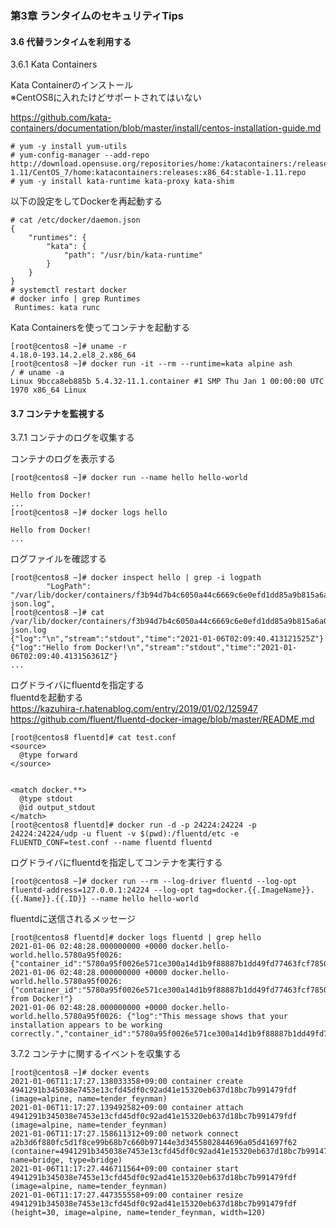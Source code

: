 ### 第3章 ランタイムのセキュリティTips
#### 3.6 代替ランタイムを利用する

3.6.1 Kata Containers

Kata Containerのインストール  
※CentOS8に入れたけどサポートされてはいない

https://github.com/kata-containers/documentation/blob/master/install/centos-installation-guide.md

```
# yum -y install yum-utils
# yum-config-manager --add-repo http://download.opensuse.org/repositories/home:/katacontainers:/releases:/x86_64:/stable-1.11/CentOS_7/home:katacontainers:releases:x86_64:stable-1.11.repo
# yum -y install kata-runtime kata-proxy kata-shim
```

以下の設定をしてDockerを再起動する

```
# cat /etc/docker/daemon.json
{
    "runtimes": {
        "kata": {
            "path": "/usr/bin/kata-runtime"
        }
    }
}
# systemctl restart docker
# docker info | grep Runtimes
 Runtimes: kata runc
```

Kata Containersを使ってコンテナを起動する

```
[root@centos8 ~]# uname -r
4.18.0-193.14.2.el8_2.x86_64
[root@centos8 ~]# docker run -it --rm --runtime=kata alpine ash
/ # uname -a
Linux 9bcca8eb885b 5.4.32-11.1.container #1 SMP Thu Jan 1 00:00:00 UTC 1970 x86_64 Linux
```

#### 3.7 コンテナを監視する
3.7.1 コンテナのログを収集する

コンテナのログを表示する

```
[root@centos8 ~]# docker run --name hello hello-world

Hello from Docker!
...
[root@centos8 ~]# docker logs hello

Hello from Docker!
...
```

ログファイルを確認する

```
[root@centos8 ~]# docker inspect hello | grep -i logpath
        "LogPath": "/var/lib/docker/containers/f3b94d7b4c6050a44c6669c6e0efd1dd85a9b815a6a0b0bce8d73ebcdccde816/f3b94d7b4c6050a44c6669c6e0efd1dd85a9b815a6a0b0bce8d73ebcdccde816-json.log",
[root@centos8 ~]# cat /var/lib/docker/containers/f3b94d7b4c6050a44c6669c6e0efd1dd85a9b815a6a0b0bce8d73ebcdccde816/f3b94d7b4c6050a44c6669c6e0efd1dd85a9b815a6a0b0bce8d73ebcdccde816-json.log
{"log":"\n","stream":"stdout","time":"2021-01-06T02:09:40.413121525Z"}
{"log":"Hello from Docker!\n","stream":"stdout","time":"2021-01-06T02:09:40.413156361Z"}
...
```

ログドライバにfluentdを指定する  
fluentdを起動する  
https://kazuhira-r.hatenablog.com/entry/2019/01/02/125947
https://github.com/fluent/fluentd-docker-image/blob/master/README.md

```
[root@centos8 fluentd]# cat test.conf
<source>
  @type forward
</source>


<match docker.**>
  @type stdout
  @id output_stdout
</match>
[root@centos8 fluentd]# docker run -d -p 24224:24224 -p 24224:24224/udp -u fluent -v $(pwd):/fluentd/etc -e FLUENTD_CONF=test.conf --name fluentd fluentd
```

ログドライバにfluentdを指定してコンテナを実行する

```
[root@centos8 ~]# docker run --rm --log-driver fluentd --log-opt fluentd-address=127.0.0.1:24224 --log-opt tag=docker.{{.ImageName}}.{{.Name}}.{{.ID}} --name hello hello-world
```

fluentdに送信されるメッセージ
```
[root@centos8 fluentd]# docker logs fluentd | grep hello
2021-01-06 02:48:28.000000000 +0000 docker.hello-world.hello.5780a95f0026: {"container_id":"5780a95f0026e571ce300a14d1b9f88887b1dd49fd77463fcf7850cf486fbbbc","container_name":"/hello","source":"stdout","log":""}
2021-01-06 02:48:28.000000000 +0000 docker.hello-world.hello.5780a95f0026: {"container_id":"5780a95f0026e571ce300a14d1b9f88887b1dd49fd77463fcf7850cf486fbbbc","container_name":"/hello","source":"stdout","log":"Hello from Docker!"}
2021-01-06 02:48:28.000000000 +0000 docker.hello-world.hello.5780a95f0026: {"log":"This message shows that your installation appears to be working correctly.","container_id":"5780a95f0026e571ce300a14d1b9f88887b1dd49fd77463fcf7850cf486fbbbc","container_name":"/hello","source":"stdout"}
```

3.7.2 コンテナに関するイベントを収集する

```
[root@centos8 ~]# docker events
2021-01-06T11:17:27.138033358+09:00 container create 4941291b345038e7453e13cfd45df0c92ad41e15320eb637d18bc7b991479fdf (image=alpine, name=tender_feynman)
2021-01-06T11:17:27.139492582+09:00 container attach 4941291b345038e7453e13cfd45df0c92ad41e15320eb637d18bc7b991479fdf (image=alpine, name=tender_feynman)
2021-01-06T11:17:27.158611312+09:00 network connect a2b3d6f880fc5d1f8ce99b68b7c660b97144e3d3455802844696a05d41697f62 (container=4941291b345038e7453e13cfd45df0c92ad41e15320eb637d18bc7b991479fdf, name=bridge, type=bridge)
2021-01-06T11:17:27.446711564+09:00 container start 4941291b345038e7453e13cfd45df0c92ad41e15320eb637d18bc7b991479fdf (image=alpine, name=tender_feynman)
2021-01-06T11:17:27.447355558+09:00 container resize 4941291b345038e7453e13cfd45df0c92ad41e15320eb637d18bc7b991479fdf (height=30, image=alpine, name=tender_feynman, width=120)
```


